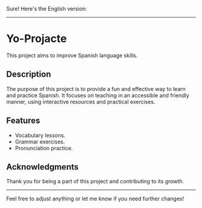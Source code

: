 Sure! Here's the English version:

---

# Yo-Projacte

This project aims to improve Spanish language skills.

## Description

The purpose of this project is to provide a fun and effective way to learn and practice Spanish. It focuses on teaching in an accessible and friendly manner, using interactive resources and practical exercises.

## Features

- Vocabulary lessons.
- Grammar exercises.
- Pronunciation practice.

## Acknowledgments

Thank you for being a part of this project and contributing to its growth.

---

Feel free to adjust anything or let me know if you need further changes!